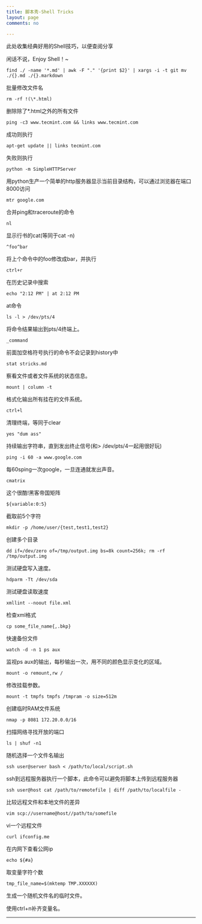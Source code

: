 ```yaml
---
title: 脚本秀-Shell Tricks
layout: page
comments: no

---
```


此处收集经典好用的Shell技巧，以便查阅分享

闲话不说，Enjoy Shell！~



	find ./ -name '*.md' | awk -F "." '{print $2}' | xargs -i -t git mv ./{}.md ./{}.markdown
批量修改文件名



	rm -rf !(\*.html)   
删除除了\*.html之外的所有文件



	ping -c3 www.tecmint.com && links www.tecmint.com	
成功则执行



	apt-get update || links tecmint.com		
失败则执行



	python -m SimpleHTTPServer
用python生产一个简单的http服务器显示当前目录结构，可以通过浏览器在端口8000访问



	mtr google.com
合并ping和traceroute的命令



	nl
显示行书的cat(等同于cat -n)



	^foo^bar
将上个命令中的foo修改成bar，并执行



	ctrl+r
在历史记录中搜索



	echo "2:12 PM" | at 2:12 PM
at命令



	ls -l > /dev/pts/4
将命令结果输出到pts/4终端上。



	_command
前面加空格符号执行的命令不会记录到history中



	stat stricks.md
察看文件或者文件系统的状态信息。



	mount | column -t
格式化输出所有挂在的文件系统。



	ctrl+l
清理终端，等同于clear



	yes "dum ass"
持续输出字符串，直到发出终止信号(和> /dev/pts/4一起用很好玩)



	ping -i 60 -a www.google.com
每60sping一次google，一旦连通就发出声音。



	cmatrix
这个很酷!黑客帝国矩阵



	${variable:0:5}
截取前5个字符



	mkdir -p /home/user/{test,test1,test2}
创建多个目录



	dd if=/dev/zero of=/tmp/output.img bs=8k count=256k; rm -rf /tmp/output.img
测试硬盘写入速度。



	hdparm -Tt /dev/sda
测试硬盘读取速度



	xmllint --noout file.xml
检查xml格式



	cp some_file_name{,.bkp}
快速备份文件



	watch -d -n 1 ps aux
监视ps aux的输出，每秒输出一次，用不同的颜色显示变化的区域。



	mount -o remount,rw /
修改挂载参数。



	mount -t tmpfs tmpfs /tmpram -o size=512m
创建临时RAM文件系统



	nmap -p 8081 172.20.0.0/16
扫描网络寻找开放的端口



	ls | shuf -n1
随机选择一个文件名输出



	ssh user@server bash < /path/to/local/script.sh
ssh到远程服务器执行一个脚本，此命令可以避免将脚本上传到远程服务器



	ssh user@host cat /path/to/remotefile | diff /path/to/localfile -
比较远程文件和本地文件的差异



	vim scp://username@host//path/to/somefile
vi一个远程文件



	curl ifconfig.me
在内网下查看公网ip



	echo ${#a}
取变量字符个数



	tmp_file_name=$(mktemp TMP.XXXXXX)
生成一个随机文件名的临时文件。

使用ctrl+n补齐变量名。

---

